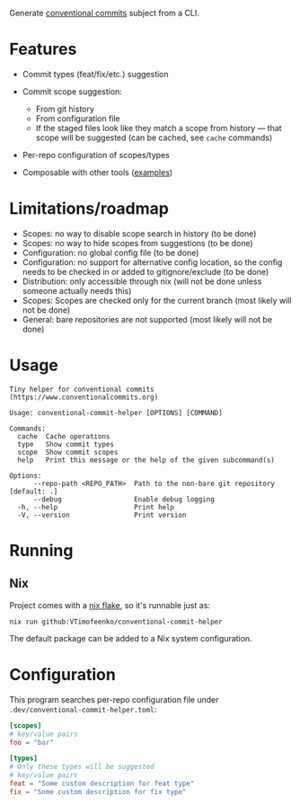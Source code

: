 Generate [conventional commits][1] subject from a CLI.

# Features

* Commit types (feat/fix/etc.) suggestion
* Commit scope suggestion:
    * From git history
    * From configuration file
    * If the staged files look like they match a scope from history — that scope
      will be suggested (can be cached, see `cache` commands)

* Per-repo configuration of scopes/types
* Composable with other tools ([examples](./docs/SAMPLE.md))

# Limitations/roadmap

- Scopes: no way to disable scope search in history (to be done)
- Scopes: no way to hide scopes from suggestions (to be done)
- Configuration: no global config file (to be done)
- Configuration: no support for alternative config location, so the config needs
  to be checked in or added to gitignore/exclude (to be done)
- Distribution: only accessible through nix (will not be done unless someone
  actually needs this)
- Scopes: Scopes are checked only for the current branch (most likely will not be done)
- General: bare repositories are not supported (most likely will not be done)

# Usage

<!-- ```$ as shell
nix run . -- --help
``` -->

```shell
Tiny helper for conventional commits (https://www.conventionalcommits.org)

Usage: conventional-commit-helper [OPTIONS] [COMMAND]

Commands:
  cache  Cache operations
  type   Show commit types
  scope  Show commit scopes
  help   Print this message or the help of the given subcommand(s)

Options:
      --repo-path <REPO_PATH>  Path to the non-bare git repository [default: .]
      --debug                  Enable debug logging
  -h, --help                   Print help
  -V, --version                Print version
```


# Running

## Nix

Project comes with a [nix flake][2], so it's runnable just as:

```
nix run github:VTimofeenko/conventional-commit-helper
```

The default package can be added to a Nix system configuration.

# Configuration

This program searches per-repo configuration file under
`.dev/conventional-commit-helper.toml`:

```toml
[scopes]
# key/value pairs
foo = "bar"

[types]
# Only these types will be suggested
# key/value pairs
feat = "Some custom description for feat type"
fix = "Some custom description for fix type"
```

[1]: https://www.conventionalcommits.org/en/v1.0.0/
[2]: https://wiki.nixos.org/wiki/Flakes
